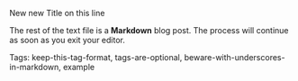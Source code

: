 New new Title on this line

The rest of the text file is a **Markdown** blog post. The process will continue
as soon as you exit your editor.

Tags: keep-this-tag-format, tags-are-optional, beware-with-underscores-in-markdown, example
